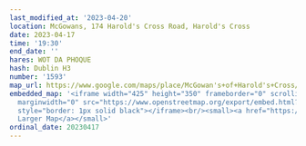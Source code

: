 ```yaml
---
last_modified_at: '2023-04-20'
location: McGowans, 174 Harold's Cross Road, Harold's Cross
date: 2023-04-17
time: '19:30'
end_date: ''
hares: WOT DA PHOQUE
hash: Dublin H3
number: '1593'
map_url: https://www.google.com/maps/place/McGowan's+of+Harold's+Cross/@53.3233214,-6.2823934,17z/data=!3m2!4b1!5s0x48670c102f0be463:0x5a4555ac5b4028f0!4m6!3m5!1s0x48670c102e5037b7:0x3a78cdc0a7193cc1!8m2!3d53.3233214!4d-6.2802047!16s%2Fg%2F1pzsrqc7k
embedded_map: '<iframe width="425" height="350" frameborder="0" scrolling="no" marginheight="0"
  marginwidth="0" src="https://www.openstreetmap.org/export/embed.html?bbox=-6.281607449054719%2C53.32267580266652%2C-6.279241740703584%2C53.32404557987568&amp;layer=mapnik&amp;marker=53.323360696767516%2C-6.28042459487915"
  style="border: 1px solid black"></iframe><br/><small><a href="https://www.openstreetmap.org/?mlat=53.32336&amp;mlon=-6.28042#map=19/53.32336/-6.28042">View
  Larger Map</a></small>'
ordinal_date: 20230417
---
```


